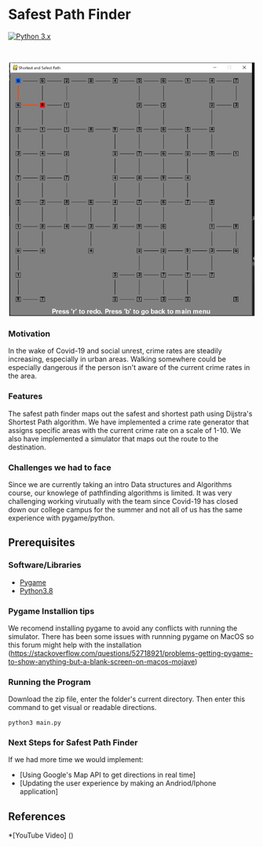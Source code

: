 # Safest Path Finder

[![Python 3.x](https://img.shields.io/badge/python-3.x-blue.svg)](https://www.python.org/downloads/release/python-370/)

<br />
<p align="center">
  <a href="https://github.com/matthew3hansen/DSA_Project_3">
    <img src="Background%20images/image.png" alt="Logo" width="500">
  </a>
  <br />

### Motivation

In the wake of Covid-19 and social unrest, crime rates are steadily increasing, especially in urban areas. Walking somewhere could be especially dangerous if the person isn't aware of the current crime rates in the area.

### Features

The safest path finder maps out the safest and shortest path using Dijstra's Shortest Path algorithm. We have implemented a crime rate generator that assigns specific areas with the current crime rate on a scale of 1-10. We also have implemented a simulator that maps out the route to the destination.

### Challenges we had to face

Since we are currently taking an intro Data structures and Algorithms course, our knowlege of pathfinding algorithms is limited. It was very challenging working virutually with the team since Covid-19 has closed down our college campus for the summer and not all of us has the same experience with pygame/python.

## Prerequisites
### Software/Libraries

- [Pygame](https://www.pygame.org/) 
- [Python3.8](https://www.python.org/downloads/)


### Pygame Installion tips
We recomend installing pygame to avoid any conflicts with running the simulator. There has been some issues with runnning pygame on MacOS so this forum might help with the installation (https://stackoverflow.com/questions/52718921/problems-getting-pygame-to-show-anything-but-a-blank-screen-on-macos-mojave)

### Running the Program

Download the zip file, enter the folder's current directory. Then enter this command to get visual or readable directions.
```python3
python3 main.py
```



### Next Steps for Safest Path Finder

If we had more time we would implement: 
- [Using Google's Map API to get directions in real time]
- [Updating the user experience by making an Andriod/Iphone application]



## References

*[YouTube Video] ()

